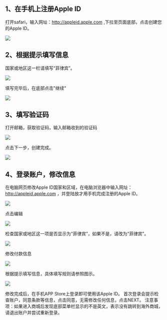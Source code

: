 ## 1、在手机上注册Apple ID

打开safari，输入网址：http://appleid.apple.com ,下拉至页面底部，点击创建您的Apple ID。

![](../images/notify/overseaid/overseaid1.png)

## 2、根据提示填写信息

国家或地区这一栏请填写“菲律宾”。

![](../images/notify/overseaid/overseaid2.png)

填写完毕后，在底部点击"继续"

![](../images/notify/overseaid/overseaid3.png)

## 3、填写验证码

打开邮箱，获取验证码，输入邮箱收到的验证码

![](../images/notify/overseaid/overseaid4.png)

点击下一步，创建完成。

![](../images/notify/overseaid/overseaid5.png)

## 4、登录账户，修改信息

在电脑网页修改Apple ID国家和区域，在电脑浏览器中输入网址：http://appleid.apple.com ，并登陆放才用手机完成注册的Apple ID。

![](../images/notify/overseaid/overseaid5.png)

点击编辑

![](../images/notify/overseaid/overseaid6.png)

检查国家或地区这一项是否显示为“菲律宾”，如果不是，请改为“菲律宾”。

![](../images/notify/overseaid/overseaid7.png)

修改付款信息

![](../images/notify/overseaid/overseaid8.png)

根据提示填写信息，具体填写规则请参照图示。

![](../images/notify/overseaid/overseaid9.png)

修改完成后，在手机APP Store上登录即可使用该Apple ID。
首次登录会提示检查账户，同意条款等信息，点击同意，无需修改任何信息，点击NEXT。
注意事项：如果进入商城后发现底部菜单栏显示的不是英文，表示没有跳转到海外商城，请退出账户并尝试重新登录。
